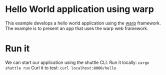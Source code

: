 # Hello World application using warp
This example develops a hello world application using the [warp](https://docs.rs/warp/latest/warp/) framework.
The example is to present an app that uses the warp web framework.

# Run it
We can start our application using the shuttle CLI.
Run it locally: `cargo shuttle run`
Curl it to test: `curl localhost:8000/hello`